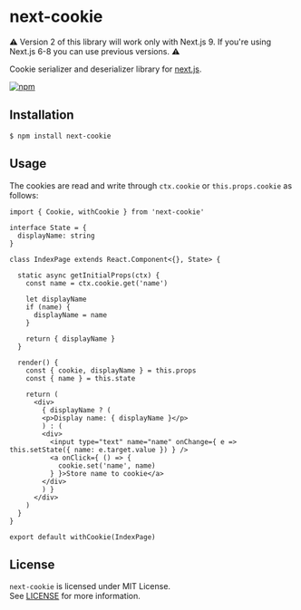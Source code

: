 # next-cookie

:warning: Version 2 of this library will work only with Next.js 9. If you're using Next.js 6-8 you can use previous versions. :warning:

Cookie serializer and deserializer library for [next.js](https://nextjs.org/).

[![npm](https://nodei.co/npm/next-cookie.png?downloads=true&stars=true)](https://nodei.co/npm/next-cookie)

## Installation

```
$ npm install next-cookie
```

## Usage

The cookies are read and write through `ctx.cookie` or `this.props.cookie` as follows:

```tsx
import { Cookie, withCookie } from 'next-cookie'

interface State = {
  displayName: string
}

class IndexPage extends React.Component<{}, State> {

  static async getInitialProps(ctx) {
    const name = ctx.cookie.get('name')

    let displayName
    if (name) {
      displayName = name
    }

    return { displayName }
  }

  render() {
    const { cookie, displayName } = this.props
    const { name } = this.state

    return (
      <div>
        { displayName ? (
        <p>Display name: { displayName }</p>
        ) : (
        <div>
          <input type="text" name="name" onChange={ e => this.setState({ name: e.target.value }) } />
          <a onClick={ () => {
            cookie.set('name', name)
          } }>Store name to cookie</a>
        </div>
        ) }
      </div>
    )
  }
}

export default withCookie(IndexPage)
```

## License

`next-cookie` is licensed under MIT License.  
See [LICENSE](https://github.com/tokuda109/next-cookie/blob/master/LICENSE) for more information.
